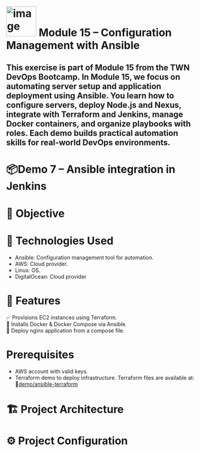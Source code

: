 # <img width="80" height="80" alt="image" src="https://github.com/user-attachments/assets/1d67d697-03bf-466c-a71c-e118e5fd2614" /> Module 15 – Configuration Management with Ansible
This exercise is part of Module 15 from the TWN DevOps Bootcamp. In Module 15, we focus on automating server setup and application deployment using Ansible. You learn how to configure servers, deploy Node.js and Nexus, integrate with Terraform and Jenkins, manage Docker containers, and organize playbooks with roles. Each demo builds practical automation skills for real-world DevOps environments.
---
<a id="demo7"></a>
# 📦Demo 7 – Ansible integration in Jenkins
# 📌 Objective


# 🚀 Technologies Used
* Ansible: Configuration management tool for automation.
* AWS: Cloud provider.
* Linux: OS.
* DigitalOcean: Cloud provider

# 🎯 Features
  ✅ Provisions EC2 instances using Terraform.<br>
  🐳 Installs Docker & Docker Compose via Ansible.<br>
  🧩 Deploy nginx application from a compose file.<br>

# Prerequisites
* AWS account with valid keys.
* Terraform demo to deploy infrastructure.
  Terraform files are available at: 🔗[demo/ansible-terraform](https://gitlab.com/devopsbootcamp4095512/devopsbootcamp_12_terraform_aws/-/tree/demo/ansible-terraform-2?ref_type=heads)
  
# 🏗 Project Architecture

# ⚙️ Project Configuration



